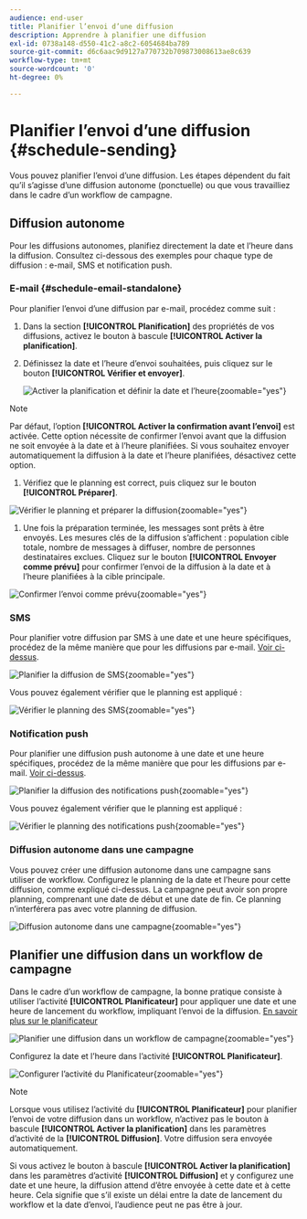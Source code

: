 ```yaml
---
audience: end-user
title: Planifier l’envoi d’une diffusion
description: Apprendre à planifier une diffusion
exl-id: 0738a148-d550-41c2-a8c2-6054684ba789
source-git-commit: d6c6aac9d9127a770732b709873008613ae8c639
workflow-type: tm+mt
source-wordcount: '0'
ht-degree: 0%

---
```


# Planifier l’envoi d’une diffusion {#schedule-sending}

Vous pouvez planifier l’envoi d’une diffusion. Les étapes dépendent du fait qu’il s’agisse d’une diffusion autonome (ponctuelle) ou que vous travailliez dans le cadre d’un workflow de campagne.

## Diffusion autonome

Pour les diffusions autonomes, planifiez directement la date et l’heure dans la diffusion. Consultez ci-dessous des exemples pour chaque type de diffusion : e-mail, SMS et notification push.

### E-mail {#schedule-email-standalone}

Pour planifier l’envoi d’une diffusion par e-mail, procédez comme suit :

1. Dans la section **[!UICONTROL Planification]** des propriétés de vos diffusions, activez le bouton à bascule **[!UICONTROL Activer la planification]**.

1. Définissez la date et l’heure d’envoi souhaitées, puis cliquez sur le bouton **[!UICONTROL Vérifier et envoyer]**.

   ![Activer la planification et définir la date et l’heure](assets/schedule-email-standalone.png){zoomable="yes"}

>[!NOTE]
>
>Par défaut, l’option **[!UICONTROL Activer la confirmation avant l’envoi]** est activée. Cette option nécessite de confirmer l’envoi avant que la diffusion ne soit envoyée à la date et à l’heure planifiées. Si vous souhaitez envoyer automatiquement la diffusion à la date et l’heure planifiées, désactivez cette option.
>

1. Vérifiez que le planning est correct, puis cliquez sur le bouton **[!UICONTROL Préparer]**.

![Vérifier le planning et préparer la diffusion](assets/schedule-email-standalone-prepare.png){zoomable="yes"}

1. Une fois la préparation terminée, les messages sont prêts à être envoyés. Les mesures clés de la diffusion s’affichent : population cible totale, nombre de messages à diffuser, nombre de personnes destinataires exclues. Cliquez sur le bouton **[!UICONTROL Envoyer comme prévu]** pour confirmer l’envoi de la diffusion à la date et à l’heure planifiées à la cible principale.

![Confirmer l’envoi comme prévu](assets/schedule-email-standalone-send.png){zoomable="yes"}

### SMS

Pour planifier votre diffusion par SMS à une date et une heure spécifiques, procédez de la même manière que pour les diffusions par e-mail. [Voir ci-dessus](#schedule-email-standalone).

![Planifier la diffusion de SMS](assets/schedule-sms-standalone.png){zoomable="yes"}

Vous pouvez également vérifier que le planning est appliqué :

![Vérifier le planning des SMS](assets/schedule-sms-standalone-prepare.png){zoomable="yes"}

### Notification push

Pour planifier une diffusion push autonome à une date et une heure spécifiques, procédez de la même manière que pour les diffusions par e-mail. [Voir ci-dessus](#schedule-email-standalone).

![Planifier la diffusion des notifications push](assets/schedule-push-standalone.png){zoomable="yes"}

Vous pouvez également vérifier que le planning est appliqué :

![Vérifier le planning des notifications push](assets/schedule-push-standalone-prepare.png){zoomable="yes"}

### Diffusion autonome dans une campagne

Vous pouvez créer une diffusion autonome dans une campagne sans utiliser de workflow. Configurez le planning de la date et l’heure pour cette diffusion, comme expliqué ci-dessus. La campagne peut avoir son propre planning, comprenant une date de début et une date de fin. Ce planning n’interférera pas avec votre planning de diffusion.

![Diffusion autonome dans une campagne](assets/schedule-delivery-standalone.png){zoomable="yes"}

## Planifier une diffusion dans un workflow de campagne

Dans le cadre d’un workflow de campagne, la bonne pratique consiste à utiliser l’activité **[!UICONTROL Planificateur]** pour appliquer une date et une heure de lancement du workflow, impliquant l’envoi de la diffusion. [En savoir plus sur le planificateur ](../workflows/activities/scheduler.md)

![Planifier une diffusion dans un workflow de campagne](assets/schedule-workflow.png){zoomable="yes"}

Configurez la date et l’heure dans l’activité **[!UICONTROL Planificateur]**.

![Configurer l’activité du Planificateur](assets/schedule-workflow-scheduler.png){zoomable="yes"}

>[!NOTE]
>
>Lorsque vous utilisez l’activité du **[!UICONTROL Planificateur]** pour planifier l’envoi de votre diffusion dans un workflow, n’activez pas le bouton à bascule **[!UICONTROL Activer la planification]** dans les paramètres d’activité de la **[!UICONTROL Diffusion]**. Votre diffusion sera envoyée automatiquement.
>

Si vous activez le bouton à bascule **[!UICONTROL Activer la planification]** dans les paramètres d’activité **[!UICONTROL Diffusion]** et y configurez une date et une heure, la diffusion attend d’être envoyée à cette date et à cette heure. Cela signifie que s’il existe un délai entre la date de lancement du workflow et la date d’envoi, l’audience peut ne pas être à jour.
